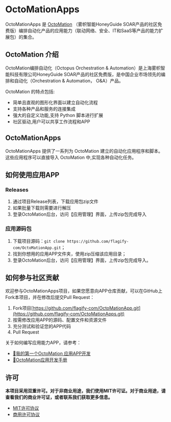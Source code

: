 # OctoMationApps

OctoMationApps 是 [OctoMation](https://github.com/flagify-com/OctoMation) （雾帜智能HoneyGuide SOAR产品的社区免费版）编排自动化产品的应用能力（联动网络、安全、IT和SaaS等产品的能力扩展包）的集合。

## OctoMation 介绍

OctoMation编排自动化（Octopus Orchestration & Automation）是上海雾帜智能科技有限公司HoneyGuide SOAR产品的社区免费版，是中国企业市场领先的编排和自动化（Orchestration & Automation， O&A）产品。

OctoMation 的特点包括:

- 简单且直观的图形化界面以建立自动化流程
- 支持各种产品和服务的连接集成
- 强大的自定义功能,支持 Python 脚本进行扩展
- 社区驱动,用户可以共享工作流程和APP

## OctoMationApps 

OctoMationApps 提供了一系列为 OctoMation 建立的自动化应用程序和脚本。这些应用程序可以直接导入 OctoMation 中,实现各种自动化任务。

## 如何使用应用APP

### Releases
1. 通过项目Release列表，下载应用包zip文件
2. 如果批量下载则需要进行解压
3. 登录OctoMation后台，访问【应用管理】界面，上传zip包完成导入


### 应用源码包
1. 下载项目源码：`git clone https://github.com/flagify-com/OctoMationApp.git`；
2. 找到你想用的应用APP文件夹，使用zip压缩该应用目录；
3. 登录OctoMation后台，访问【应用管理】界面，上传zip包完成导入。



## 如何参与社区贡献
欢迎参与OctoMationApps项目，如果您愿意向APP仓库贡献，可以在GitHub上Fork本项目，并在修改后提交Pull Request：

1. Fork项目[https://github.com/flagify-com/OctoMationApp.git](https://github.com/flagify-com/OctoMationApps.git)
2. 按需修改应用APP的源码、配置文件和资源文件
3. 充分测试和验证您的APP代码
4. Pull Request

关于如何编写应用能力APP，请参考：
- [🐙我的第一个OctoMation 应用APP开发](https://github.com/flagify-com/OctoMation/wiki/%E6%88%91%E7%9A%84%E7%AC%AC%E4%B8%80%E4%B8%AAOctoMation-%E5%BA%94%E7%94%A8APP%E5%BC%80%E5%8F%91)
- [🚀️OctoMation应用开发手册](https://github.com/flagify-com/OctoMation/wiki/OctoMation%E5%BA%94%E7%94%A8%E5%BC%80%E5%8F%91%E6%89%8B%E5%86%8C)


## 许可

**本项目采用双重许可。对于非商业用途，我们使用MIT许可证。对于商业用途，请查看我们的商业许可证，或者联系我们获取更多信息。**

- [MIT许可协议](MIT_License.txt)
- [商用许可协议](Commercial_License.txt)

